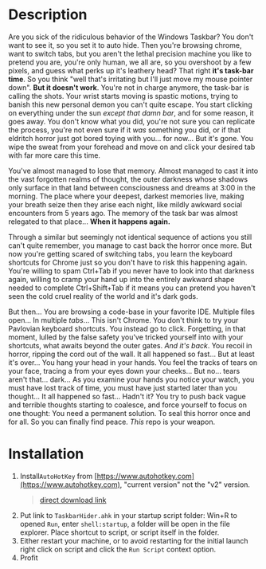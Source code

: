 # Description
Are you sick of the ridiculous behavior of the Windows Taskbar? You don't want to see it, so you set it to auto hide. Then you're browsing chrome, want to switch tabs, but you aren't the lethal precision machine you like to pretend you are, you're only human, we all are, so you overshoot by a few pixels, and guess what perks up it's leathery head? That right **it's task-bar time**. So you think "well that's irritating but I'll just move my mouse pointer down". **But it doesn't work**. You're not in charge anymore, the task-bar is calling the shots. Your wrist starts moving is spastic motions, trying to banish this new personal demon you can't quite escape. You start clicking on everything under the sun *except that damn bar*, and for some reason, it goes away. You don't know what you did, you're not sure you can replicate the process, you're not even sure if it *was* something you did, or if that eldritch horror just got bored toying with you... for now... But it's gone. You wipe the sweat from your forehead and move on and click your desired tab with far more care this time.

You've almost managed to lose that memory. Almost managed to cast it into the vast forgotten realms of thought, the outer darkness whose shadows only surface in that land between consciousness and dreams at 3:00 in the morning. The place where your deepest, darkest memories live, making your breath seize then they arise each night, like mildly awkward social encounters from 5 years ago. The memory of the task bar was almost relegated to that place... **When it happens again.**

Through a similar but seemingly not identical sequence of actions you still can't quite remember, you manage to cast back the horror once more. But now you're getting scared of switching tabs, you learn the keyboard shortcuts for Chrome just so you don't have to risk this happening again. You're willing to spam Ctrl+Tab if you never have to look into that darkness again, willing to cramp your hand up into the entirely awkward shape needed to complete Ctrl+Shift+Tab if it means you can pretend you haven't seen the cold cruel reality of the world and it's dark gods.

But then... You are browsing a code-base in your favorite IDE. Multiple files open... In multiple *tabs*... This isn't Chrome. You don't think to try your Pavlovian keyboard shortcuts. You instead go to click. Forgetting, in that moment, lulled by the false safety you've tricked yourself into with your shortcuts, what awaits beyond the outer gates. _And it's back_. You recoil in horror, ripping the cord out of the wall. It all happened so fast... But at least it's over... You hang your head in your hands. You feel the tracks of tears on your face, tracing a from your eyes down your cheeks... But no... tears aren't that... dark... As you examine your hands you notice your watch, you must have lost track of time, you must have just started later than you thought... It all happened so fast... Hadn't it? You try to push back vague and terrible thoughts starting to coalesce, and force yourself to focus on one thought: You need a permanent solution. To seal this horror once and for all. So you can finally find peace. *This* repo is your weapon.

# Installation

 1. Install`AutoHotKey` from [https://www.autohotkey.com](https://www.autohotkey.com), "current version" not the "v2" version.
	> [direct download link](https://www.autohotkey.com/download/ahk-install.exe)
2. Put link to `TaskbarHider.ahk` in your startup script folder:
Win+R to opened `Run`, enter `shell:startup`, a folder will be open in the file explorer. Place shortcut to script, or script itself in the folder.
3. Either restart your machine, or to avoid restarting for the initial launch right click on script and click the `Run Script` context option.
4. Profit

